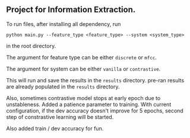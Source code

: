 ## Project for Information Extraction.

To run files, after installing all dependency, run

``` 
python main.py --feature_type <feature_type> --system <system_type>
```

in the root directory.

The argument for feature type can be either `discrete` or `mfcc`.

The argument for system can be either `vanilla` or `contrastive`.

This will run and save the results in the `results` directory. 
pre-ran results are already populated in the `results` directory.

Also, sometimes contrastive model stops at early epoch due to unstableness. Added a patience parameter to training.
With current configuration, if the dev accuracy doesn't improve for 5 epochs, second step of constrastive learning will be started.

Also added train / dev accuracy for fun.


